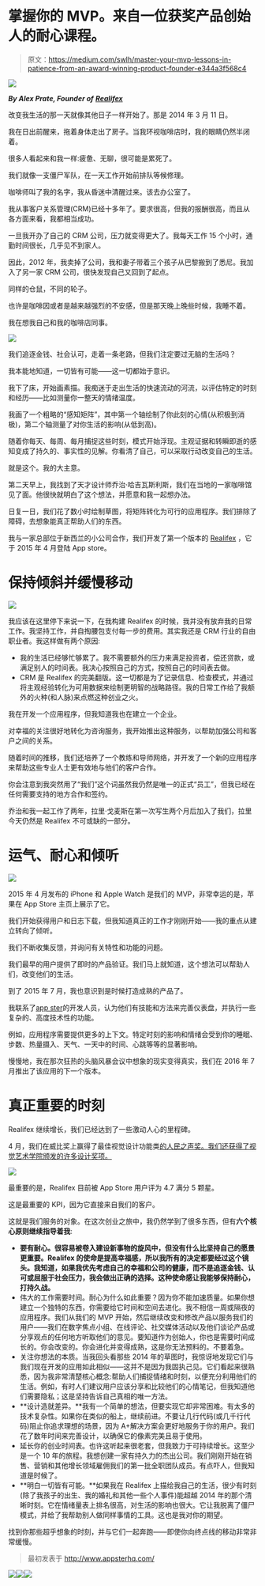 # 掌握你的 MVP。来自一位获奖产品创始人的耐心课程。

> 原文：<https://medium.com/swlh/master-your-mvp-lessons-in-patience-from-an-award-winning-product-founder-e344a3f568c4>

![](img/d8e926b3c78a427cd84a024e300da1d3.png)

***By Alex Prate, Founder of*** [***Realifex***](http://www.realifex.com/)

改变我生活的那一天就像其他日子一样开始了。那是 2014 年 3 月 11 日。

我在日出前醒来，拖着身体走出了房子。当我环视咖啡店时，我的眼睛仍然半闭着。

很多人看起来和我一样:疲惫、无聊，很可能是累死了。

我们就像一支僵尸军队，在一天工作开始前排队等候修理。

咖啡师叫了我的名字，我从昏迷中清醒过来。该去办公室了。

我从事客户关系管理(CRM)已经十多年了。要求很高，但我的报酬很高，而且从各方面来看，我都相当成功。

一旦我开办了自己的 CRM 公司，压力就变得更大了。我每天工作 15 个小时，通勤时间很长，几乎见不到家人。

因此，2012 年，我卖掉了公司，我和妻子带着三个孩子从巴黎搬到了悉尼。我加入了另一家 CRM 公司，很快发现自己又回到了起点。

同样的仓鼠，不同的轮子。

也许是咖啡因或者是越来越强烈的不安感，但是那天晚上晚些时候，我睡不着。

我在想我自己和我的咖啡店同事。

![](img/661f0fbc39d877e25522754881310eb8.png)

我们追逐金钱、社会认可，走着一条老路，但我们注定要过无脑的生活吗？

我本能地知道，一切皆有可能——这一切都始于意识。

我下了床，开始画素描。我痴迷于走出生活的快速流动的河流，以评估特定的时刻和经历——比如测量你一整天的情绪温度。

我画了一个粗略的“感知矩阵”，其中第一个轴绘制了你此刻的心情(从积极到消极)，第二个轴测量了对你生活的影响(从低到高)。

随着你每天、每周、每月捕捉这些时刻，模式开始浮现。主观证据和转瞬即逝的感知变成了持久的、事实性的见解。你看清了自己，可以采取行动改变自己的生活。

就是这个。我的大主意。

第二天早上，我找到了天才设计师乔治·哈吉瓦斯利斯，我们在当地的一家咖啡馆见了面。他很快就明白了这个想法，并愿意和我一起想办法。

日复一日，我们花了数小时绘制草图，将矩阵转化为可行的应用程序。我们排除了障碍，去想象能真正帮助人们的东西。

我与一家总部位于新西兰的小公司合作，我们开发了第一个版本的 [Realifex](http://www.realifex.com) ，它于 2015 年 4 月登陆 App store。

# 保持倾斜并缓慢移动

![](img/e08c7597c201cb143221bf56d06f2601.png)

我应该在这里停下来说一下，在我构建 Realifex 的时候，我并没有放弃我的日常工作。我坚持工作，并自掏腰包支付每一步的费用。其实我还是 CRM 行业的自由职业者。我这样做有两个原因:

*   我的生活已经够忙够累了。我不需要额外的压力来满足投资者，偿还贷款，或满足别人的时间表。我决心按照自己的方式，按照自己的时间表去做。
*   CRM 是 Realifex 的完美翻版。这一切都是为了记录信息、检查模式，并通过将主观经验转化为可用数据来绘制更明智的战略路径。我的日常工作给了我额外的火种(和人脉)来点燃这种创业之火。

我在开发一个应用程序，但我知道我也在建立一个企业。

对幸福的关注很好地转化为咨询服务，我开始推出这种服务，以帮助加强公司和客户之间的关系。

随着时间的推移，我们还培养了一个教练和导师网络，并开发了一个新的应用程序来帮助这些专业人士更有效地与他们的客户合作。

你会注意到我突然用了“我们”这个词虽然我仍然是唯一的正式“员工”，但我已经在任何需要支持的地方合作和签约。

乔治和我一起工作了两年，拉里·戈麦斯在第一次写生两个月后加入了我们，拉里今天仍然是 Realifex 不可或缺的一部分。

# 运气、耐心和倾听

![](img/0be5da55c6b595cc51e749b857dff1a8.png)

2015 年 4 月发布的 iPhone 和 Apple Watch 是我们的 MVP，非常幸运的是，苹果在 App Store 主页上展示了它。

我们开始获得用户和日志下载，但我知道真正的工作才刚刚开始——我的重点从建立转向了倾听。

我们不断收集反馈，并询问有关特性和功能的问题。

我们最早的用户提供了即时的产品验证。我们马上就知道，这个想法可以帮助人们，改变他们的生活。

到了 2015 年 7 月，我也意识到是时候打造成熟的产品了。

我联系了[app ster](http://www.appsterhq.com/?utm_source=CP&utm_medium=Medium)的开发人员，认为他们有技能和方法来完善仪表盘，并执行一些复杂的、高度技术性的功能。

例如，应用程序需要提供更多的上下文。特定时刻的影响和情绪会受到你的睡眠、步数、热量摄入、天气、一天中的时间、心跳等等的显著影响。

慢慢地，我在那次狂热的头脑风暴会议中想象的现实变得真实，我们在 2016 年 7 月推出了该应用的下一个版本。

# 真正重要的时刻

Realifex 继续增长，我们已经达到了一些激动人心的里程碑。

4 月，我们在威比奖上赢得了最佳视觉设计功能类[的人民之声奖。我们还获得了视觉艺术学院颁发的许多设计奖项。](http://www.webbyawards.com/winners/2017/mobile-sites-apps/features-categories/best-visual-design-function/reallifechange/)

![](img/64c8ca332ded52e066dbccf814cdaa18.png)

最重要的是，Realifex 目前被 App Store 用户评为 4.7 满分 5 颗星。

这是最重要的 KPI，因为它直接来自我们的客户。

这就是我们服务的对象。在这次创业之旅中，我仍然学到了很多东西，但有**六个核心原则继续指导着我**:

*   **要有耐心。很容易被卷入建设新事物的旋风中，但没有什么比坚持自己的愿景更重要。Realifex 的使命是提高幸福感，所以我所有的决定都要经过这个镜头。我知道，如果我优先考虑自己的幸福和公司的健康，而不是追逐金钱、认可或屈服于社会压力，我会做出正确的选择。这种使命感让我能够保持耐心，打持久战。**
*   伟大的工作需要时间。耐心为什么如此重要？因为你不能加速质量。如果你想建立一个独特的东西，你需要给它时间和空间去进化。我不相信一周或隔夜的应用程序。我们从我们的 MVP 开始，然后继续改变和修改产品以服务我们的用户——我们在数字焦点小组、在线评论、社交媒体活动以及他们谈论产品或分享观点的任何地方听取他们的意见。要知道作为创始人，你也是需要时间成长的。你会改变的。你会进化并变得成熟，这是你无法预料的。不要着急。
*   关注你想法的本质。当我回头看那些 2014 年的草图时，我惊讶地发现它们与我们现在开发的应用如此相似——这并不是因为我固执己见。它们看起来很熟悉，因为我非常清楚核心概念:帮助人们捕捉情绪和时刻，以便充分利用他们的生活。例如，有时人们建议用户应该分享和比较他们的心情笔记，但我知道他们需要隐私；这是坚持告诉自己真相的唯一方法。
*   **设计造就差异。**我有一个简单的想法，但要实现它却非常困难。有太多的技术复杂性。如果你在类似的船上，继续前进。不要让几行代码(或几千行代码)阻止你追求理想的场景，因为 A+解决方案会更好地服务于你的用户。我们花了数年时间来完善设计，以确保它的像素完美且易于使用。
*   延长你的创业时间表。也许这听起来很老套，但我致力于可持续增长。这至少是一个 10 年的旅程。我想创建一家有持久力的杰出公司。我们刚刚开始在销售、营销和其他增长领域雇佣我们的第一批全职团队成员。有点吓人，但我知道是时候了。
*   **明白一切皆有可能。**如果我在 Realifex 上描绘我自己的生活，很少有时刻(除了我孩子的出生、我的婚礼和其他一些个人事件)能超越 2014 年的那个清晰时刻。它在情绪量表上排名很高，对生活的影响也很大。它让我脱离了僵尸模式，并给了我帮助别人做同样事情的工具。这也是我对你的期望。

找到你那些超乎想象的时刻，并与它们一起奔跑——即使你向终点线的移动非常非常缓慢。

> 最初发表于 http://www.appsterhq.com/

![](img/70cd62e4bfba19568e87ab10ede853cf.png)[![](img/6bef8c094c3fd7e8cab8dcc21d8ec425.png)](http://www.appsterhq.com/?utm_source=CP&utm_medium=Medium)![](img/70cd62e4bfba19568e87ab10ede853cf.png)
